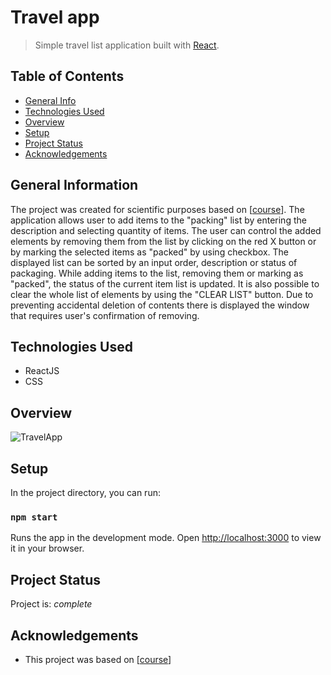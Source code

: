 # Travel app
> Simple travel list application built with [React](https://github.com/facebook/create-react-app).

## Table of Contents
* [General Info](#general-information)
* [Technologies Used](#technologies-used)
* [Overview](#overview)
* [Setup](#setup)
* [Project Status](#project-status)
* [Acknowledgements](#acknowledgements)


## General Information
The project was created for scientific purposes based on [[course](https://www.udemy.com/course/the-ultimate-react-course)]. The application allows user to add items to the "packing" list by entering the description and selecting quantity of items. The user can control the added elements by removing them from the list by clicking on the red X button or by marking the selected items as "packed" by using checkbox. The displayed list can be sorted by an input order, description or status of packaging. While adding items to the list, removing them or marking  as "packed", the status of the current item list is updated. It is also possible to clear the whole list of elements by using the "CLEAR LIST" button. Due to preventing accidental deletion of contents there is displayed the window that requires user's confirmation of removing.


## Technologies Used
- ReactJS
- CSS


## Overview
![TravelApp](https://github.com/inn28a/travel-list/assets/49073623/ee64dc89-831f-4b86-aea6-dee72a257e1d)



## Setup
In the project directory, you can run:
### `npm start`
Runs the app in the development mode.
Open [http://localhost:3000](http://localhost:3000) to view it in your browser.



## Project Status
Project is: _complete_ 


## Acknowledgements
- This project was based on [[course](https://www.udemy.com/course/the-ultimate-react-course)] 


